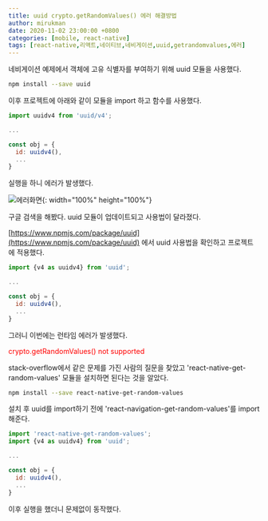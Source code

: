 ```yaml
---
title: uuid crypto.getRandomValues() 에러 해결방법
author: mirukman
date: 2020-11-02 23:00:00 +0800
categories: [mobile, react-native]
tags: [react-native,리액트,네이티브,네비게이션,uuid,getrandomvalues,에러]
---
```


네비게이션 예제에서 객체에 고유 식별자를 부여하기 위해 uuid 모듈을 사용했다.

~~~ bash
npm install --save uuid
~~~

이후 프로젝트에 아래와 같이 모듈을 import 하고 함수를 사용했다.

~~~ javascript
import uuidv4 from 'uuid/v4';

...

const obj = {
  id: uuidv4(),
  ...
}
~~~

실행을 하니 에러가 발생했다.

![에러화면](https://mirukman.github.io/images/mobile/react-native/uuid-error/error-view.png){: width="100%" height="100%"}

구글 검색을 해봤다. uuid 모듈이 업데이트되고 사용법이 달라졌다.

[https://www.npmjs.com/package/uuid](https://www.npmjs.com/package/uuid) 에서 uuid 사용법을 확인하고 프로젝트에 적용했다.

~~~ javascript
import {v4 as uuidv4} from 'uuid';

...

const obj = {
  id: uuidv4(),
  ...
}
~~~

그러니 이번에는 런타임 에러가 발생했다.

<span style="color:red">crypto.getRandomValues() not supported</span>

stack-overflow에서 같은 문제를 가진 사람의 질문을 찾았고 'react-native-get-random-values' 모듈을 설치하면 된다는 것을 알았다.

~~~ bash
npm install --save react-native-get-random-values
~~~

설치 후 uuid를 import하기 전에 'react-navigation-get-random-values'를 import 해준다.

~~~ javascript
import 'react-native-get-random-values';
import {v4 as uuidv4} from 'uuid';

...

const obj = {
  id: uuidv4(),
  ...
}
~~~

이후 실행을 했더니 문제없이 동작했다.
